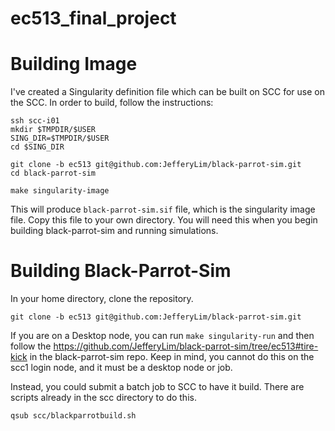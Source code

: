 # ec513_final_project

# Building Image
I've created a Singularity definition file which can be built on SCC for use on the SCC. In order to build, follow the instructions:

```
ssh scc-i01
mkdir $TMPDIR/$USER
SING_DIR=$TMPDIR/$USER
cd $SING_DIR

git clone -b ec513 git@github.com:JefferyLim/black-parrot-sim.git
cd black-parrot-sim

make singularity-image
```

This will produce `black-parrot-sim.sif` file, which is the singularity image file. Copy this file to your own directory. You will need this when you begin building black-parrot-sim and running simulations.

# Building Black-Parrot-Sim

In your home directory, clone the repository. 

`
git clone -b ec513 git@github.com:JefferyLim/black-parrot-sim.git
`

If you are on a Desktop node, you can run `make singularity-run` and then follow the  https://github.com/JefferyLim/black-parrot-sim/tree/ec513#tire-kick in the black-parrot-sim repo. Keep in mind, you cannot do this on the scc1 login node, and it must be a desktop node or job.

Instead, you could submit a batch job to SCC to have it build. There are scripts already in the scc directory to do this.

`qsub scc/blackparrotbuild.sh`



